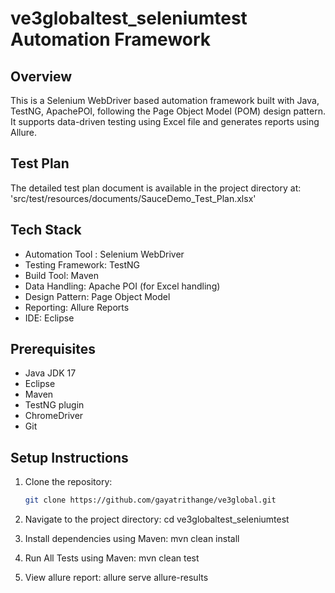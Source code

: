 # ve3globaltest_seleniumtest Automation Framework

## Overview
This is a Selenium WebDriver based automation framework built with Java, TestNG, ApachePOI, following the Page Object Model (POM) design pattern. It supports data-driven testing using Excel file and generates reports using Allure.

## Test Plan
The detailed test plan document is available in the project directory at:  
'src/test/resources/documents/SauceDemo_Test_Plan.xlsx'

## Tech Stack 
- Automation Tool : Selenium WebDriver
- Testing Framework: TestNG
- Build Tool: Maven
- Data Handling: Apache POI (for Excel handling)
- Design Pattern: Page Object Model
- Reporting: Allure Reports
- IDE: Eclipse

## Prerequisites
- Java JDK 17
- Eclipse
- Maven
- TestNG plugin
- ChromeDriver
- Git

## Setup Instructions
1. Clone the repository:
   ```bash
   git clone https://github.com/gayatrithange/ve3global.git
   
2. Navigate to the project directory:
   cd ve3globaltest_seleniumtest

3. Install dependencies using Maven:
   mvn clean install

4. Run All Tests using Maven:
   mvn clean test

5. View allure report: 
   allure serve allure-results
